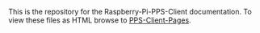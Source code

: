 This is the repository for the Raspberry-Pi-PPS-Client documentation. To view these files as HTML browse to [PPS-Client-Pages](https://rascol.github.io/Raspberry-Pi-PPS-Client).